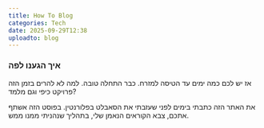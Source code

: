 ```yaml
---
title: How To Blog
categories: Tech
date: 2025-09-29T12:38
uploadto: blog
---
```

### איך הגענו לפה
אז יש לכם כמה ימים עד הטיסה למזרח. כבר התחלה טובה.
למה לא להרים בזמן הזה פרויקט כיפי וגם מלמד?

את האתר הזה כתבתי בימים לפני שעזבתי את הסאבלט בפלורנטין. בפוסט הזה אשתף אתכם, צבא הקוראים הנאמן שלי, בתהליך שנהניתי ממנו ממש.

